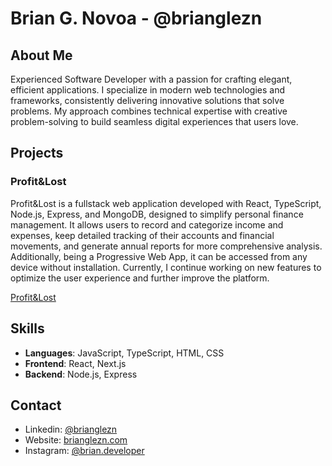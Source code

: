 # Brian G. Novoa - @brianglezn

## About Me
Experienced Software Developer with a passion for crafting elegant, efficient applications. I specialize in modern web technologies and frameworks, consistently delivering innovative solutions that solve problems. My approach combines technical expertise with creative problem-solving to build seamless digital experiences that users love.

## Projects

### Profit&Lost
Profit&Lost is a fullstack web application developed with React, TypeScript, Node.js, Express, and MongoDB, designed to simplify personal finance management. It allows users to record and categorize income and expenses, keep detailed tracking of their accounts and financial movements, and generate annual reports for more comprehensive analysis. Additionally, being a Progressive Web App, it can be accessed from any device without installation. Currently, I continue working on new features to optimize the user experience and further improve the platform.

[Profit&Lost](https://profit-lost.com)

## Skills
- **Languages**: JavaScript, TypeScript, HTML, CSS
- **Frontend**: React, Next.js
- **Backend**: Node.js, Express

## Contact
- Linkedin: [@brianglezn](https://www.linkedin.com/in/brianglezn/)
- Website: [brianglezn.com](https://brian-novoa.com)
- Instagram: [@brian.developer](https://www.instagram.com/brian.developer/)
